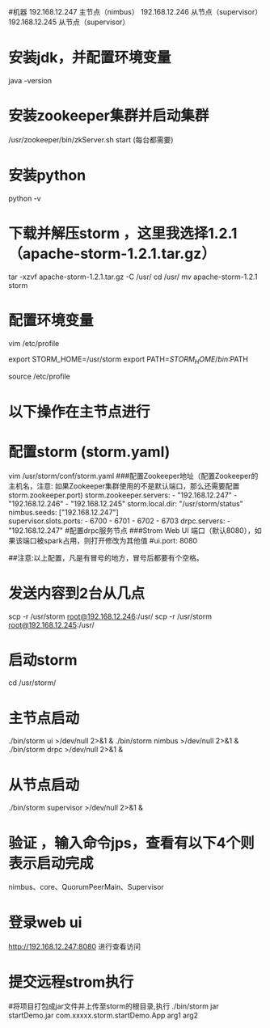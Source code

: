 #机器
192.168.12.247  主节点（nimbus）
192.168.12.246  从节点（supervisor）
192.168.12.245  从节点（supervisor）
# 安装jdk，并配置环境变量
java -version
# 安装zookeeper集群并启动集群
/usr/zookeeper/bin/zkServer.sh start (每台都需要)
# 安装python 
python -v
# 下载并解压storm ，这里我选择1.2.1  （apache-storm-1.2.1.tar.gz）
tar -xzvf apache-storm-1.2.1.tar.gz -C /usr/
cd /usr/
mv apache-storm-1.2.1 storm

# 配置环境变量
vim /etc/profile

export STORM_HOME=/usr/storm
export PATH=$STORM_HOME/bin:$PATH

source /etc/profile

# 以下操作在主节点进行
# 配置storm (storm.yaml)
vim /usr/storm/conf/storm.yaml
###配置Zookeeper地址（配置Zookeeper的主机名，注意: 如果Zookeeper集群使用的不是默认端口，那么还需要配置storm.zookeeper.port)
storm.zookeeper.servers: 
    - "192.168.12.247"
    - "192.168.12.246"
    - "192.168.12.245"
storm.local.dir: "/usr/storm/status"
nimbus.seeds: ["192.168.12.247"]  
supervisor.slots.ports: 
    - 6700
    - 6701
    - 6702
    - 6703
drpc.servers:
        - "192.168.12.247"   #配置drpc服务节点
###Strom Web UI 端口（默认8080），如果该端口被spark占用，则打开修改为其他值
#ui.port: 8080 

##注意:以上配置，凡是有冒号的地方，冒号后都要有个空格。

# 发送内容到2台从几点
scp -r /usr/storm root@192.168.12.246:/usr/
scp -r /usr/storm root@192.168.12.245:/usr/

# 启动storm
cd /usr/storm/
# 主节点启动
./bin/storm ui >/dev/null 2>&1 &
./bin/storm nimbus >/dev/null 2>&1 &
./bin/storm drpc >/dev/null 2>&1 &

# 从节点启动
./bin/storm supervisor >/dev/null 2>&1 &

# 验证 ，输入命令jps，查看有以下4个则表示启动完成
nimbus、core、QuorumPeerMain、Supervisor

# 登录web ui
http://192.168.12.247:8080 进行查看访问

# 提交远程strom执行
#将项目打包成jar文件并上传至storm的根目录,执行
./bin/storm jar startDemo.jar com.xxxxx.storm.startDemo.App  arg1 arg2
